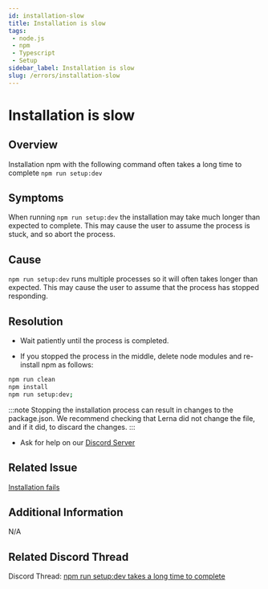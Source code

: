 ```yaml
---
id: installation-slow
title: Installation is slow
tags:
 - node.js
 - npm
 - Typescript
 - Setup
sidebar_label: Installation is slow
slug: /errors/installation-slow
---
```


# Installation is slow 

## Overview
Installation npm with the following command often takes a long time to complete
`npm run setup:dev`

## Symptoms 
When running `npm run setup:dev` the installation may take much longer than expected to complete. 
This may cause the user to assume the process is stuck, and so abort the process. 

## Cause

`npm run setup:dev` runs multiple processes so it will often takes longer than expected. This may cause the user to assume that the process has stopped responding.

## Resolution

- Wait patiently until the process is completed. 

- If you stopped the process in the middle, delete node modules and re-install npm as follows:

 ```bash
 npm run clean
 npm install
 npm run setup:dev;
 ```

:::note
Stopping the installation process can result in changes to the package.json. We recommend checking that Lerna did not change the file, and if it did, to discard the changes.
:::

- Ask for help on our [Discord Server](https://discordapp.com/channels/757179260417867879/781089015548870695)


## Related Issue

 [Installation fails](./installation-fails.md)

## Additional Information

N/A

## Related Discord Thread

Discord Thread: [npm run setup:dev takes a long time to complete](https://discordapp.com/channels/757179260417867879/968914282978893874)
